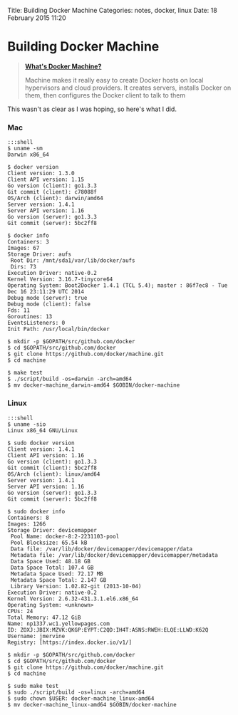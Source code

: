 Title: Building Docker Machine
Categories: notes, docker, linux
Date: 18 February 2015 11:20

# Building Docker Machine

> **[What's Docker Machine?](https://github.com/docker/machine)**
>
> Machine makes it really easy to create Docker hosts on local hypervisors and cloud providers. It creates servers, installs Docker on them, then configures the Docker client to talk to them

This wasn't as clear as I was hoping, so here's what I did.

### Mac

    :::shell
    $ uname -sm
    Darwin x86_64
  
    $ docker version
    Client version: 1.3.0
    Client API version: 1.15
    Go version (client): go1.3.3
    Git commit (client): c78088f
    OS/Arch (client): darwin/amd64
    Server version: 1.4.1
    Server API version: 1.16
    Go version (server): go1.3.3
    Git commit (server): 5bc2ff8

    $ docker info
    Containers: 3
    Images: 67
    Storage Driver: aufs
     Root Dir: /mnt/sda1/var/lib/docker/aufs
     Dirs: 73
    Execution Driver: native-0.2
    Kernel Version: 3.16.7-tinycore64
    Operating System: Boot2Docker 1.4.1 (TCL 5.4); master : 86f7ec8 - Tue Dec 16 23:11:29 UTC 2014
    Debug mode (server): true
    Debug mode (client): false
    Fds: 11
    Goroutines: 13
    EventsListeners: 0
    Init Path: /usr/local/bin/docker
  
    $ mkdir -p $GOPATH/src/github.com/docker
    $ cd $GOPATH/src/github.com/docker
    $ git clone https://github.com/docker/machine.git
    $ cd machine
    
    $ make test
    $ ./script/build -os=darwin -arch=amd64
    $ mv docker-machine_darwin-amd64 $GOBIN/docker-machine
  
### Linux

    :::shell
    $ uname -sio
    Linux x86_64 GNU/Linux
  
    $ sudo docker version
    Client version: 1.4.1
    Client API version: 1.16
    Go version (client): go1.3.3
    Git commit (client): 5bc2ff8
    OS/Arch (client): linux/amd64
    Server version: 1.4.1
    Server API version: 1.16
    Go version (server): go1.3.3
    Git commit (server): 5bc2ff8

    $ sudo docker info
    Containers: 8
    Images: 1266
    Storage Driver: devicemapper
     Pool Name: docker-8:2-2231103-pool
     Pool Blocksize: 65.54 kB
     Data file: /var/lib/docker/devicemapper/devicemapper/data
     Metadata file: /var/lib/docker/devicemapper/devicemapper/metadata
     Data Space Used: 48.18 GB
     Data Space Total: 107.4 GB
     Metadata Space Used: 72.17 MB
     Metadata Space Total: 2.147 GB
     Library Version: 1.02.82-git (2013-10-04)
    Execution Driver: native-0.2
    Kernel Version: 2.6.32-431.3.1.el6.x86_64
    Operating System: <unknown>
    CPUs: 24
    Total Memory: 47.12 GiB
    Name: np1337.wc1.yellowpages.com
    ID: ZOXJ:JBIX:MZVK:QKGP:EYPT:C2QD:IH4T:ASNS:RWEH:ELQE:LLWD:K62Q
    Username: jmervine
    Registry: [https://index.docker.io/v1/]

    $ mkdir -p $GOPATH/src/github.com/docker
    $ cd $GOPATH/src/github.com/docker
    $ git clone https://github.com/docker/machine.git
    $ cd machine
    
    $ sudo make test
    $ sudo ./script/build -os=linux -arch=amd64
    $ sudo chown $USER: docker-machine_linux-amd64
    $ mv docker-machine_linux-amd64 $GOBIN/docker-machine
